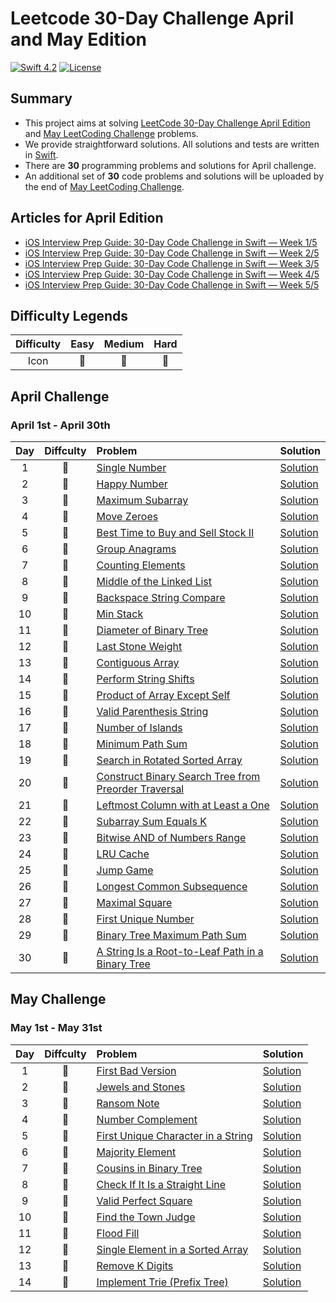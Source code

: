 # Leetcode 30-Day Challenge April and May Edition

[![Swift 4.2](https://img.shields.io/badge/Swift-5.0-orange.svg?style=flat)](https://developer.apple.com/swift/)  [![License](https://img.shields.io/github/license/mashape/apistatus.svg)](https://github.com/twho/LeetCode-Swift/blob/master/LICENSE)

## Summary
- This project aims at solving [LeetCode 30-Day Challenge April Edition](https://leetcode.com/explore/featured/card/30-day-leetcoding-challenge/) and [May LeetCoding Challenge](https://leetcode.com/explore/featured/card/may-leetcoding-challenge/)  problems. 
- We provide straightforward solutions. All solutions and tests are written in [Swift](https://developer.apple.com/swift/).
- There are **30** programming problems and solutions for April challenge. 
- An  additional set of **30** code problems and solutions will be uploaded by the end of [May LeetCoding Challenge](https://leetcode.com/explore/featured/card/may-leetcoding-challenge/).

## Articles for April Edition
- [iOS Interview Prep Guide: 30-Day Code Challenge in Swift — Week 1/5](https://medium.com/@twho/ios-interview-prep-guide-30-day-code-challenge-in-swift-week-1-5-7198c6a1477a)
- [iOS Interview Prep Guide: 30-Day Code Challenge in Swift — Week 2/5](https://medium.com/@twho/ios-interview-prep-guide-30-day-code-challenge-in-swift-week-2-5-f8d14df99179)
- [iOS Interview Prep Guide: 30-Day Code Challenge in Swift — Week 3/5](https://medium.com/@twho/ios-interview-prep-guide-30-day-code-challenge-in-swift-week-3-5-463f9bb8c4f5)
- [iOS Interview Prep Guide: 30-Day Code Challenge in Swift — Week 4/5](https://medium.com/@twho/ios-interview-prep-guide-30-day-code-challenge-in-swift-week-4-5-647f6050e869)
- [iOS Interview Prep Guide: 30-Day Code Challenge in Swift — Week 5/5](https://medium.com/swlh/ios-interview-prep-guide-30-day-code-challenge-in-swift-week-5-5-d093e2cd4217)

## Difficulty Legends
| Difficulty | Easy | Medium | Hard |
|:--: | :--: | :--: |  :--: |
| Icon | 📗 | 📙 | 📕 |

## April Challenge
### April 1st - April 30th
| Day | Diffculty | Problem | Solution |
|:--:| :--: | :-- | -- |
| 1 |📗|[Single Number](https://leetcode.com/problems/single-number/) | [Solution](https://github.com/twho/leetcode-30-day-challenge-swift/blob/master/LeetCodeChallenge/LeetCodeChallenge/AprilWeek1/AprilSolDay1.swift)|
| 2 |📗| [Happy Number](https://leetcode.com/problems/happy-number/) | [Solution](https://github.com/twho/leetcode-30-day-challenge-swift/blob/master/LeetCodeChallenge/LeetCodeChallenge/AprilWeek1/AprilSolDay2.swift)|
| 3 |📗| [Maximum Subarray](https://leetcode.com/problems/maximum-subarray/) | [Solution](https://github.com/twho/leetcode-30-day-challenge-swift/blob/master/LeetCodeChallenge/LeetCodeChallenge/AprilWeek1/AprilSolDay3.swift)|
| 4 |📗| [Move Zeroes](https://leetcode.com/problems/move-zeroes/) | [Solution](https://github.com/twho/leetcode-30-day-challenge-swift/blob/master/LeetCodeChallenge/LeetCodeChallenge/AprilWeek1/AprilSolDay4.swift)|
| 5 |📗| [Best Time to Buy and Sell Stock II](https://leetcode.com/problems/best-time-to-buy-and-sell-stock-ii/) | [Solution](https://github.com/twho/leetcode-30-day-challenge-swift/blob/master/LeetCodeChallenge/LeetCodeChallenge/AprilWeek1/AprilSolDay5.swift)|
| 6 |📙| [Group Anagrams](https://leetcode.com/problems/group-anagrams/) | [Solution](https://github.com/twho/leetcode-30-day-challenge-swift/blob/master/LeetCodeChallenge/LeetCodeChallenge/AprilWeek1/AprilSolDay6.swift)|
| 7 |📗| [Counting Elements](https://leetcode.com/explore/featured/card/30-day-leetcoding-challenge/528/AprilWeek-1/3289/) | [Solution](https://github.com/twho/leetcode-30-day-challenge-swift/blob/master/LeetCodeChallenge/LeetCodeChallenge/AprilWeek1/AprilSolDay7.swift)|
| 8 |📗| [Middle of the Linked List](https://leetcode.com/problems/middle-of-the-linked-list/) | [Solution](https://github.com/twho/leetcode-30-day-challenge-swift/blob/master/LeetCodeChallenge/LeetCodeChallenge/AprilWeek2/AprilSolDay8.swift)|
| 9 |📗| [Backspace String Compare](https://leetcode.com/problems/backspace-string-compare/) | [Solution](https://github.com/twho/leetcode-30-day-challenge-swift/blob/master/LeetCodeChallenge/LeetCodeChallenge/AprilWeek2/AprilSolDay9.swift)|
| 10 |📗| [Min Stack](https://leetcode.com/problems/min-stack/) | [Solution](https://github.com/twho/leetcode-30-day-challenge-swift/blob/master/LeetCodeChallenge/LeetCodeChallenge/AprilWeek2/AprilSolDay10.swift)|
| 11 |📗| [Diameter of Binary Tree](https://leetcode.com/problems/diameter-of-binary-tree/) | [Solution](https://github.com/twho/leetcode-30-day-challenge-swift/blob/master/LeetCodeChallenge/LeetCodeChallenge/AprilWeek2/AprilSolDay11.swift)|
| 12 |📗| [Last Stone Weight](https://leetcode.com/problems/last-stone-weight/) | [Solution](https://github.com/twho/leetcode-30-day-challenge-swift/blob/master/LeetCodeChallenge/LeetCodeChallenge/AprilWeek2/AprilSolDay12.swift)|
| 13 |📙| [Contiguous Array](https://leetcode.com/problems/contiguous-array/) | [Solution](https://github.com/twho/leetcode-30-day-challenge-swift/blob/master/LeetCodeChallenge/LeetCodeChallenge/AprilWeek2/AprilSolDay13.swift)|
| 14 |📗| [Perform String Shifts](https://leetcode.com/explore/featured/card/30-day-leetcoding-challenge/529/AprilWeek-2/3299/) | [Solution](https://github.com/twho/leetcode-30-day-challenge-swift/blob/master/LeetCodeChallenge/LeetCodeChallenge/AprilWeek2/AprilSolDay14.swift)|
| 15 |📙| [Product of Array Except Self](https://leetcode.com/problems/product-of-array-except-self/) | [Solution](https://github.com/twho/leetcode-30-day-challenge-swift/blob/master/LeetCodeChallenge/LeetCodeChallenge/AprilWeek3/AprilSolDay15.swift)|
| 16 |📙| [Valid Parenthesis String](https://leetcode.com/problems/valid-parenthesis-string/) | [Solution](https://github.com/twho/leetcode-30-day-challenge-swift/blob/master/LeetCodeChallenge/LeetCodeChallenge/AprilWeek3/AprilSolDay16.swift)|
| 17 |📙| [Number of Islands](https://leetcode.com/problems/number-of-islands/) | [Solution](https://github.com/twho/leetcode-30-day-challenge-swift/blob/master/LeetCodeChallenge/LeetCodeChallenge/AprilWeek3/AprilSolDay17.swift)|
| 18 |📙| [Minimum Path Sum](https://leetcode.com/problems/minimum-path-sum/) | [Solution](https://github.com/twho/leetcode-30-day-challenge-swift/blob/master/LeetCodeChallenge/LeetCodeChallenge/AprilWeek3/AprilSolDay18.swift)|
| 19 |📙| [Search in Rotated Sorted Array](https://leetcode.com/problems/search-in-rotated-sorted-array/) | [Solution](https://github.com/twho/leetcode-30-day-challenge-swift/blob/master/LeetCodeChallenge/LeetCodeChallenge/AprilWeek3/AprilSolDay19.swift)|
| 20 |📙| [Construct Binary Search Tree from Preorder Traversal](https://leetcode.com/problems/construct-binary-search-tree-from-preorder-traversal/) | [Solution](https://github.com/twho/leetcode-30-day-challenge-swift/blob/master/LeetCodeChallenge/LeetCodeChallenge/AprilWeek3/AprilSolDay20.swift)|
| 21 |📙| [Leftmost Column with at Least a One](https://leetcode.com/explore/featured/card/30-day-leetcoding-challenge/530/AprilWeek-3/3306/) | [Solution](https://github.com/twho/leetcode-30-day-challenge-swift/blob/master/LeetCodeChallenge/LeetCodeChallenge/AprilWeek3/AprilSolDay21.swift)|
| 22 |📙| [Subarray Sum Equals K](https://leetcode.com/problems/subarray-sum-equals-k/) | [Solution](https://github.com/twho/leetcode-30-day-challenge-swift/blob/master/LeetCodeChallenge/LeetCodeChallenge/AprilWeek4/AprilSolDay22.swift)|
| 23 |📙| [Bitwise AND of Numbers Range](https://leetcode.com/problems/bitwise-and-of-numbers-range/) | [Solution](https://github.com/twho/leetcode-30-day-challenge-swift/blob/master/LeetCodeChallenge/LeetCodeChallenge/AprilWeek4/AprilSolDay23.swift)|
| 24 |📙| [LRU Cache](https://leetcode.com/problems/lru-cache/) | [Solution](https://github.com/twho/leetcode-30-day-challenge-swift/blob/master/LeetCodeChallenge/LeetCodeChallenge/AprilWeek4/AprilSolDay24.swift)|
| 25 |📙| [Jump Game](https://leetcode.com/problems/jump-game/) | [Solution](https://github.com/twho/leetcode-30-day-challenge-swift/blob/master/LeetCodeChallenge/LeetCodeChallenge/AprilWeek4/AprilSolDay25.swift)|
| 26 |📙| [Longest Common Subsequence](https://leetcode.com/problems/longest-common-subsequence/) | [Solution](https://github.com/twho/leetcode-30-day-challenge-swift/blob/master/LeetCodeChallenge/LeetCodeChallenge/AprilWeek4/AprilSolDay26.swift)|
| 27 |📙| [Maximal Square](https://leetcode.com/problems/maximal-square/) | [Solution](https://github.com/twho/leetcode-30-day-challenge-swift/blob/master/LeetCodeChallenge/LeetCodeChallenge/AprilWeek4/AprilSolDay27.swift)|
| 28 |📙| [First Unique Number](https://leetcode.com/explore/featured/card/30-day-leetcoding-challenge/531/week-4/3313/) | [Solution](https://github.com/twho/leetcode-30-day-challenge-swift/blob/master/LeetCodeChallenge/LeetCodeChallenge/AprilWeek4/AprilSolDay28.swift)|
| 29 |📕| [Binary Tree Maximum Path Sum](https://leetcode.com/problems/binary-tree-maximum-path-sum/) | [Solution](https://github.com/twho/leetcode-30-day-challenge-swift/blob/master/LeetCodeChallenge/LeetCodeChallenge/AprilWeek5/AprilSolDay29.swift)|
| 30 |📙| [A String Is a Root-to-Leaf Path in a Binary Tree](https://thefellowprogrammer.blogspot.com/2020/04/check-if-string-is-valid-sequence-from.html) | [Solution](https://github.com/twho/leetcode-30-day-challenge-swift/blob/master/LeetCodeChallenge/LeetCodeChallenge/AprilWeek5/AprilSolDay30.swift)|

## May Challenge
### May 1st - May 31st
| Day | Diffculty | Problem | Solution |
|:--:| :--: | :-- | -- |
| 1 |📗|[First Bad Version](https://leetcode.com/problems/first-bad-version/) | [Solution](https://github.com/twho/leetcode-30-day-challenge-swift/blob/master/LeetCodeChallenge/LeetCodeChallenge/MayWeek1/MaySolDay1.swift)|
| 2 |📗|[Jewels and Stones](https://leetcode.com/problems/jewels-and-stones/) | [Solution](https://github.com/twho/leetcode-30-day-challenge-swift/blob/master/LeetCodeChallenge/LeetCodeChallenge/MayWeek1/MaySolDay2.swift)|
| 3 |📗|[Ransom Note](https://leetcode.com/problems/ransom-note/) | [Solution](https://github.com/twho/leetcode-30-day-challenge-swift/blob/master/LeetCodeChallenge/LeetCodeChallenge/MayWeek1/MaySolDay4.swift)|
| 4 |📗|[Number Complement](https://leetcode.com/problems/number-complement/) | [Solution](https://github.com/twho/leetcode-30-day-challenge-swift/blob/master/LeetCodeChallenge/LeetCodeChallenge/MayWeek1/MaySolDay4.swift)|
| 5 |📗|[First Unique Character in a String](https://leetcode.com/problems/first-unique-character-in-a-string/) | [Solution](https://github.com/twho/leetcode-30-day-challenge-swift/blob/master/LeetCodeChallenge/LeetCodeChallenge/MayWeek1/MaySolDay5.swift)|
| 6 |📗|[Majority Element](https://leetcode.com/problems/majority-element/) | [Solution](https://github.com/twho/leetcode-30-day-challenge-swift/blob/master/LeetCodeChallenge/LeetCodeChallenge/MayWeek1/MaySolDay6.swift)|
| 7 |📗|[Cousins in Binary Tree](https://leetcode.com/problems/cousins-in-binary-tree/) | [Solution](https://github.com/twho/leetcode-30-day-challenge-swift/blob/master/LeetCodeChallenge/LeetCodeChallenge/MayWeek1/MaySolDay7.swift)|
| 8 |📗|[Check If It Is a Straight Line](https://leetcode.com/problems/check-if-it-is-a-straight-line/) | [Solution](https://github.com/twho/leetcode-30-day-challenge-swift/blob/master/LeetCodeChallenge/LeetCodeChallenge/MayWeek2/MaySolDay8.swift)|
| 9 |📗|[Valid Perfect Square](https://leetcode.com/problems/valid-perfect-square/) | [Solution](https://github.com/twho/leetcode-30-day-challenge-swift/blob/master/LeetCodeChallenge/LeetCodeChallenge/MayWeek2/MaySolDay9.swift)|
| 10 |📗|[Find the Town Judge](https://leetcode.com/problems/find-the-town-judge/) | [Solution](https://github.com/twho/leetcode-30-day-challenge-swift/blob/master/LeetCodeChallenge/LeetCodeChallenge/MayWeek2/MaySolDay10.swift)|
| 11 |📗|[Flood Fill](https://leetcode.com/problems/flood-fill/) | [Solution](https://github.com/twho/leetcode-30-day-challenge-swift/blob/master/LeetCodeChallenge/LeetCodeChallenge/MayWeek2/MaySolDay11.swift)|
| 12 |📙|[Single Element in a Sorted Array](https://leetcode.com/problems/single-element-in-a-sorted-array/) | [Solution](https://github.com/twho/leetcode-30-day-challenge-swift/blob/master/LeetCodeChallenge/LeetCodeChallenge/MayWeek2/MaySolDay12.swift)|
| 13 |📙|[Remove K Digits](https://leetcode.com/problems/remove-k-digits/) | [Solution](https://github.com/twho/leetcode-30-day-challenge-swift/blob/master/LeetCodeChallenge/LeetCodeChallenge/MayWeek2/MaySolDay13.swift)|
| 14 |📙|[Implement Trie (Prefix Tree)](https://leetcode.com/problems/implement-trie-prefix-tree/) | [Solution](https://github.com/twho/leetcode-30-day-challenge-swift/blob/master/LeetCodeChallenge/LeetCodeChallenge/MayWeek2/MaySolDay14.swift)|

